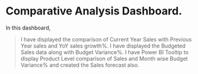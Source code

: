 
# Comparative Analysis Dashboard.

In this dashboard,
  >I have displayed the comparison of Current Year Sales with Previous Year sales and YoY sales growth%. 
  >I have displayed the Budgeted Sales data along with Budget Variance%. 
  >I have Power BI Tooltip to display Product Level comparison of Sales and Month wise Budget Variance% and created the Sales forecast also.
